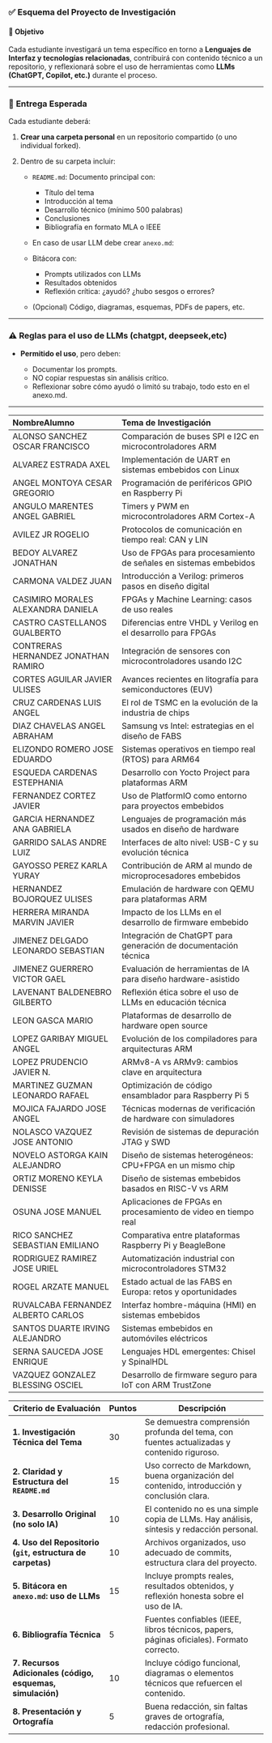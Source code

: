 

### ✅ **Esquema del Proyecto de Investigación**

#### 🧠 Objetivo

Cada estudiante investigará un tema específico en torno a **Lenguajes de Interfaz y tecnologías relacionadas**, contribuirá con contenido técnico a un repositorio, y reflexionará sobre el uso de herramientas como **LLMs (ChatGPT, Copilot, etc.)** durante el proceso.

---

### 📂 **Entrega Esperada**

Cada estudiante deberá:

1. **Crear una carpeta personal** en un repositorio compartido (o uno individual forked).
2. Dentro de su carpeta incluir:

   * `README.md`: Documento principal con:

     * Título del tema
     * Introducción al tema
     * Desarrollo técnico (mínimo 500 palabras)
     * Conclusiones
     * Bibliografía en formato MLA o IEEE
   * En caso de usar LLM debe crear `anexo.md`:
   * Bitácora con:
     * Prompts utilizados con LLMs
     * Resultados obtenidos
     * Reflexión crítica: ¿ayudó? ¿hubo sesgos o errores?
   * (Opcional) Código, diagramas, esquemas, PDFs de papers, etc.

---

### ⚠️ **Reglas para el uso de LLMs (chatgpt, deepseek,etc)**

* **Permitido el uso**, pero deben:

  * Documentar los prompts.
  * NO copiar respuestas sin análisis crítico.
  * Reflexionar sobre cómo ayudó o limitó su trabajo, todo esto en el anexo.md.

---

| NombreAlumno                        | Tema de Investigación                                            |
|:------------------------------------|:-----------------------------------------------------------------|
| ALONSO SANCHEZ OSCAR FRANCISCO      | Comparación de buses SPI e I2C en microcontroladores ARM         |
| ALVAREZ ESTRADA AXEL                | Implementación de UART en sistemas embebidos con Linux           |
| ANGEL MONTOYA CESAR GREGORIO        | Programación de periféricos GPIO en Raspberry Pi                 |
| ANGULO MARENTES ANGEL GABRIEL       | Timers y PWM en microcontroladores ARM Cortex-A                  |
| AVILEZ JR  ROGELIO                  | Protocolos de comunicación en tiempo real: CAN y LIN             |
| BEDOY ALVAREZ JONATHAN              | Uso de FPGAs para procesamiento de señales en sistemas embebidos |
| CARMONA VALDEZ JUAN                 | Introducción a Verilog: primeros pasos en diseño digital         |
| CASIMIRO MORALES ALEXANDRA DANIELA  | FPGAs y Machine Learning: casos de uso reales                    |
| CASTRO CASTELLANOS GUALBERTO        | Diferencias entre VHDL y Verilog en el desarrollo para FPGAs     |
| CONTRERAS HERNANDEZ JONATHAN RAMIRO | Integración de sensores con microcontroladores usando I2C        |
| CORTES AGUILAR JAVIER ULISES        | Avances recientes en litografía para semiconductores (EUV)       |
| CRUZ CARDENAS LUIS ANGEL            | El rol de TSMC en la evolución de la industria de chips          |
| DIAZ CHAVELAS ANGEL ABRAHAM         | Samsung vs Intel: estrategias en el diseño de FABS               |
| ELIZONDO ROMERO JOSE EDUARDO        | Sistemas operativos en tiempo real (RTOS) para ARM64             |
| ESQUEDA CARDENAS ESTEPHANIA         | Desarrollo con Yocto Project para plataformas ARM                |
| FERNANDEZ CORTEZ JAVIER             | Uso de PlatformIO como entorno para proyectos embebidos          |
| GARCIA HERNANDEZ ANA GABRIELA       | Lenguajes de programación más usados en diseño de hardware       |
| GARRIDO SALAS ANDRE LUIZ            | Interfaces de alto nivel: USB-C y su evolución técnica           |
| GAYOSSO PEREZ KARLA YURAY           | Contribución de ARM al mundo de microprocesadores embebidos      |
| HERNANDEZ BOJORQUEZ ULISES          | Emulación de hardware con QEMU para plataformas ARM              |
| HERRERA MIRANDA MARVIN JAVIER       | Impacto de los LLMs en el desarrollo de firmware embebido        |
| JIMENEZ DELGADO LEONARDO SEBASTIAN  | Integración de ChatGPT para generación de documentación técnica  |
| JIMENEZ GUERRERO VICTOR GAEL        | Evaluación de herramientas de IA para diseño hardware-asistido   |
| LAVENANT BALDENEBRO GILBERTO        | Reflexión ética sobre el uso de LLMs en educación técnica        |
| LEON GASCA MARIO                    | Plataformas de desarrollo de hardware open source                |
| LOPEZ GARIBAY MIGUEL ANGEL          | Evolución de los compiladores para arquitecturas ARM             |
| LOPEZ PRUDENCIO JAVIER N.           | ARMv8-A vs ARMv9: cambios clave en arquitectura                  |
| MARTINEZ GUZMAN LEONARDO RAFAEL     | Optimización de código ensamblador para Raspberry Pi 5           |
| MOJICA FAJARDO JOSE ANGEL           | Técnicas modernas de verificación de hardware con simuladores    |
| NOLASCO VAZQUEZ JOSE ANTONIO        | Revisión de sistemas de depuración JTAG y SWD                    |
| NOVELO ASTORGA KAIN ALEJANDRO       | Diseño de sistemas heterogéneos: CPU+FPGA en un mismo chip       |
| ORTIZ MORENO KEYLA DENISSE          | Diseño de sistemas embebidos basados en RISC-V vs ARM            |
| OSUNA  JOSE MANUEL                  | Aplicaciones de FPGAs en procesamiento de video en tiempo real   |
| RICO SANCHEZ SEBASTIAN EMILIANO     | Comparativa entre plataformas Raspberry Pi y BeagleBone          |
| RODRIGUEZ RAMIREZ JOSE URIEL        | Automatización industrial con microcontroladores STM32           |
| ROGEL ARZATE MANUEL                 | Estado actual de las FABS en Europa: retos y oportunidades       |
| RUVALCABA FERNANDEZ ALBERTO CARLOS  | Interfaz hombre-máquina (HMI) en sistemas embebidos              |
| SANTOS DUARTE IRVING ALEJANDRO      | Sistemas embebidos en automóviles eléctricos                     |
| SERNA SAUCEDA JOSE ENRIQUE          | Lenguajes HDL emergentes: Chisel y SpinalHDL                     |
| VAZQUEZ GONZALEZ BLESSING OSCIEL    | Desarrollo de firmware seguro para IoT con ARM TrustZone         |


| Criterio de Evaluación                                     | Puntos | Descripción                                                                                  |
| ---------------------------------------------------------- | ------ | -------------------------------------------------------------------------------------------- |
| **1. Investigación Técnica del Tema**                      | 30     | Se demuestra comprensión profunda del tema, con fuentes actualizadas y contenido riguroso.   |
| **2. Claridad y Estructura del `README.md`**               | 15     | Uso correcto de Markdown, buena organización del contenido, introducción y conclusión clara. |
| **3. Desarrollo Original (no solo IA)**                    | 10     | El contenido no es una simple copia de LLMs. Hay análisis, síntesis y redacción personal.    |
| **4. Uso del Repositorio (`git`, estructura de carpetas)** | 10     | Archivos organizados, uso adecuado de commits, estructura clara del proyecto.                |
| **5. Bitácora en `anexo.md`: uso de LLMs**                 | 15     | Incluye prompts reales, resultados obtenidos, y reflexión honesta sobre el uso de IA.        |
| **6. Bibliografía Técnica**                                | 5      | Fuentes confiables (IEEE, libros técnicos, papers, páginas oficiales). Formato correcto.     |
| **7. Recursos Adicionales (código, esquemas, simulación)** | 10     | Incluye código funcional, diagramas o elementos técnicos que refuercen el contenido.         |
| **8. Presentación y Ortografía**                           | 5      | Buena redacción, sin faltas graves de ortografía, redacción profesional.                     |



